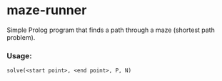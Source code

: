 # maze-runner
Simple Prolog program that finds a path through a maze (shortest path problem).

### Usage: 
`solve(<start point>, <end point>, P, N)`
